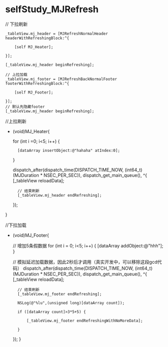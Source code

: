 # selfStudy_MJRefresh
// 下拉刷新
    
    _tableView.mj_header = [MJRefreshNormalHeader headerWithRefreshingBlock:^{
        
        [self MJ_Heater];
        
    }];
    
    [_tableView.mj_header beginRefreshing];
    
    // 上拉加载
    _tableView.mj_footer = [MJRefreshBackNormalFooter footerWithRefreshingBlock:^{
        
        [self MJ_Footer];
        
    }];
    // 默认先隐藏footer
    [_tableView.mj_header beginRefreshing];


//上拉刷新
- (void)MJ_Heater{
    
    for (int i =0; i<5; i++) {
        
        [dataArray insertObject:@"hahaha" atIndex:0];
    }
    
    dispatch_after(dispatch_time(DISPATCH_TIME_NOW, (int64_t)(MJDuration * NSEC_PER_SEC)), dispatch_get_main_queue(), ^{
        [_tableView reloadData];
        
        // 结束刷新
        [_tableView.mj_header endRefreshing];
    });
    
}

//下拉加载
- (void)MJ_Footer{
    
    // 增加5条假数据
    for (int i = 0; i<5; i++) {
        [dataArray addObject:@"hhh"];
    }
    
    // 模拟延迟加载数据，因此2秒后才调用（真实开发中，可以移除这段gcd代码）
    dispatch_after(dispatch_time(DISPATCH_TIME_NOW, (int64_t)(MJDuration * NSEC_PER_SEC)), dispatch_get_main_queue(), ^{
        [_tableView reloadData];
        
        // 结束刷新
        [_tableView.mj_footer endRefreshing];
        
        NSLog(@"%lu",(unsigned long)[dataArray count]);
        
        if ([dataArray count]>3*5+5) {
            
            [_tableView.mj_footer endRefreshingWithNoMoreData];
            
        }
        
    });
}
